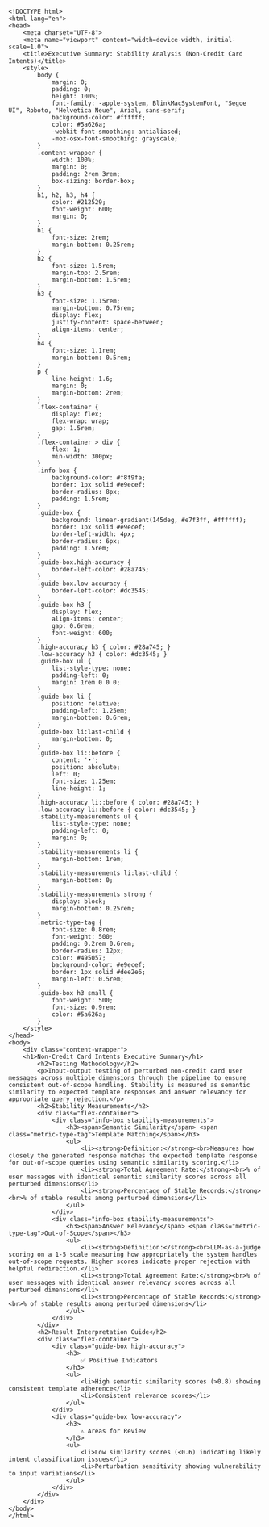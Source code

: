 
    <!DOCTYPE html>
    <html lang="en">
    <head>
        <meta charset="UTF-8">
        <meta name="viewport" content="width=device-width, initial-scale=1.0">
        <title>Executive Summary: Stability Analysis (Non-Credit Card Intents)</title>
        <style>
            body {
                margin: 0;
                padding: 0;
                height: 100%;
                font-family: -apple-system, BlinkMacSystemFont, "Segoe UI", Roboto, "Helvetica Neue", Arial, sans-serif;
                background-color: #ffffff;
                color: #5a626a;
                -webkit-font-smoothing: antialiased;
                -moz-osx-font-smoothing: grayscale;
            }
            .content-wrapper {
                width: 100%;
                margin: 0;
                padding: 2rem 3rem;
                box-sizing: border-box;
            }
            h1, h2, h3, h4 {
                color: #212529;
                font-weight: 600;
                margin: 0;
            }
            h1 {
                font-size: 2rem;
                margin-bottom: 0.25rem;
            }
            h2 {
                font-size: 1.5rem;
                margin-top: 2.5rem;
                margin-bottom: 1.5rem;
            }
            h3 {
                font-size: 1.15rem;
                margin-bottom: 0.75rem;
                display: flex;
                justify-content: space-between;
                align-items: center;
            }
            h4 {
                font-size: 1.1rem;
                margin-bottom: 0.5rem;
            }
            p {
                line-height: 1.6;
                margin: 0;
                margin-bottom: 2rem;
            }
            .flex-container {
                display: flex;
                flex-wrap: wrap;
                gap: 1.5rem;
            }
            .flex-container > div {
                flex: 1;
                min-width: 300px;
            }
            .info-box {
                background-color: #f8f9fa;
                border: 1px solid #e9ecef;
                border-radius: 8px;
                padding: 1.5rem;
            }
            .guide-box {
                background: linear-gradient(145deg, #e7f3ff, #ffffff);
                border: 1px solid #e9ecef;
                border-left-width: 4px;
                border-radius: 6px;
                padding: 1.5rem;
            }
            .guide-box.high-accuracy {
                border-left-color: #28a745;
            }
            .guide-box.low-accuracy {
                border-left-color: #dc3545;
            }
            .guide-box h3 {
                display: flex;
                align-items: center;
                gap: 0.6rem;
                font-weight: 600;
            }
            .high-accuracy h3 { color: #28a745; }
            .low-accuracy h3 { color: #dc3545; }
            .guide-box ul {
                list-style-type: none;
                padding-left: 0;
                margin: 1rem 0 0 0;
            }
            .guide-box li {
                position: relative;
                padding-left: 1.25em;
                margin-bottom: 0.6rem;
            }
            .guide-box li:last-child {
                margin-bottom: 0;
            }
            .guide-box li::before {
                content: '•';
                position: absolute;
                left: 0;
                font-size: 1.25em;
                line-height: 1;
            }
            .high-accuracy li::before { color: #28a745; }
            .low-accuracy li::before { color: #dc3545; }
            .stability-measurements ul {
                list-style-type: none;
                padding-left: 0;
                margin: 0;
            }
            .stability-measurements li {
                margin-bottom: 1rem;
            }
            .stability-measurements li:last-child {
                margin-bottom: 0;
            }
            .stability-measurements strong {
                display: block;
                margin-bottom: 0.25rem;
            }
            .metric-type-tag {
                font-size: 0.8rem;
                font-weight: 500;
                padding: 0.2rem 0.6rem;
                border-radius: 12px;
                color: #495057;
                background-color: #e9ecef;
                border: 1px solid #dee2e6;
                margin-left: 0.5rem;
            }
            .guide-box h3 small {
                font-weight: 500;
                font-size: 0.9rem;
                color: #5a626a;
            }
        </style>
    </head>
    <body>
        <div class="content-wrapper">
        <h1>Non-Credit Card Intents Executive Summary</h1>
            <h2>Testing Methodology</h2>
            <p>Input-output testing of perturbed non-credit card user messages across multiple dimensions through the pipeline to ensure consistent out-of-scope handling. Stability is measured as semantic similarity to expected template responses and answer relevancy for appropriate query rejection.</p>
            <h2>Stability Measurements</h2>
            <div class="flex-container">
                <div class="info-box stability-measurements">
                    <h3><span>Semantic Similarity</span> <span class="metric-type-tag">Template Matching</span></h3>
                    <ul>
                        <li><strong>Definition:</strong><br>Measures how closely the generated response matches the expected template response for out-of-scope queries using semantic similarity scoring.</li>
                        <li><strong>Total Agreement Rate:</strong><br>% of user messages with identical semantic similarity scores across all perturbed dimensions</li>
                        <li><strong>Percentage of Stable Records:</strong><br>% of stable results among perturbed dimensions</li>
                    </ul>
                </div>
                <div class="info-box stability-measurements">
                    <h3><span>Answer Relevancy</span> <span class="metric-type-tag">Out-of-Scope</span></h3>
                    <ul>
                        <li><strong>Definition:</strong><br>LLM-as-a-judge scoring on a 1-5 scale measuring how appropriately the system handles out-of-scope requests. Higher scores indicate proper rejection with helpful redirection.</li>
                        <li><strong>Total Agreement Rate:</strong><br>% of user messages with identical answer relevancy scores across all perturbed dimensions</li>
                        <li><strong>Percentage of Stable Records:</strong><br>% of stable results among perturbed dimensions</li>
                    </ul>
                </div>
            </div>
            <h2>Result Interpretation Guide</h2>
            <div class="flex-container">
                <div class="guide-box high-accuracy">
                    <h3>
                        ✅ Positive Indicators
                    </h3>
                    <ul>
                        <li>High semantic similarity scores (>0.8) showing consistent template adherence</li>
                        <li>Consistent relevance scores</li>
                    </ul>
                </div>
                <div class="guide-box low-accuracy">
                    <h3>
                        ⚠️ Areas for Review
                    </h3>
                    <ul>
                        <li>Low similarity scores (<0.6) indicating likely intent classification issues</li>
                        <li>Perturbation sensitivity showing vulnerability to input variations</li>
                    </ul>
                </div>
            </div>
        </div>
    </body>
    </html>
    